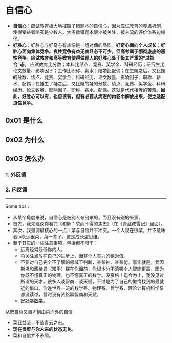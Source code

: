 # 自信心

- **自信心**：应试教育极大地摧毁了错题本的自信心，因为应试教育的养蛊机制，使得受益者终究是少数人。大多数错题本很少被关注，被主流的评价体系边缘化。
- **好胜心**：好胜心与好奇心有点像是一组对偶的品质。**好奇心面向个人成长；好胜心面向集体竞争。良性竞争有益无害且必不可少，但高考属于彻彻底底的恶性竞争。应试教育和高等教育使得做题人的好胜心处于极其严重的“过拟合”态。** 应试教育比分数；本科比绩点、竞赛、奖学金、科研经历；研究生比论文数量、影响因子；工作比职称、薪水；结婚比配偶；在生娃之后，又比娃的分数、绩点、竞赛、奖学金、科研经历、论文数量、影响因子、职称、薪水、配偶；在娃生了娃之后，又比娃的娃的分数、绩点、竞赛、奖学金、科研经历、论文数量、影响因子、职称、薪水、配偶。这就是代代相传的苦难。**因此，好胜心可以有，也应该有，但有必要从病态的内卷中解放出来，使之适配良性竞争。**

## 0x01 是什么

## 0x02 为什么

## 0x03 怎么办

### 1. 外反馈

### 2. 内反馈

------------------------------------------------------------------------

Some tips：

- 从某个角度来说，自信心是被别人夸出来的，而且没有别的来源。
- 首先，我先建议你看完《和解：求而不得的焦虑》（在《青丝成雪记》里面）。
- 其次，我强调最核心的一点：菜与自信并不冲突。一个人现在很菜，并不意味着ta永远很菜，菜一辈子。这是成长型思维。
- 至于其它的一些注意事项，包括但不限于：
  - 远离经常贬低你的人。
  - 将关注点放在自己的进步上，而非个人实力的绝对值。
  - 不要对自己完全不了解的领域下判断，某某神、某某佬。事实就是，爱因斯坦和酱紫君（知乎）摆在你面前，你根本分不清哪个人智商更高，因为你既不懂真正的物理，也不懂真正的数学。没资格！迄今为止，我没见过所谓的天才。很多人谈智商、谈天赋，不过是为了自己的懒惰找到的最就近的借口。你连世界一流的数学系、物理系、哲学系、理论计算机科学系都没读过，暂时没有资格聊智商和天赋。
  - [好好学数学](https://www.zhihu.com/question/39501051/answer/83028671)。

从既自负又自卑到由内而外的自信

- 菜且益坚，不坠青云之志。
- **现在很菜与你未来的状态无关。**
- 菜和自信并不矛盾。
